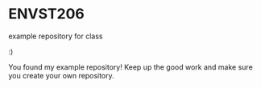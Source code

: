 # ENVST206
example repository for class

:)

You found my example repository! Keep up the good work and make sure you create your own repository.
